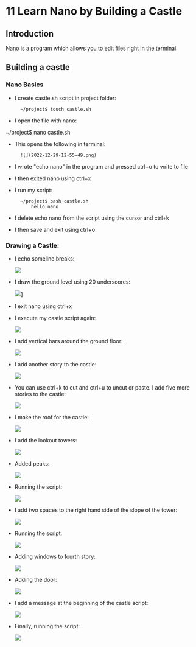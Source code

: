 # 11 Learn Nano by Building a Castle

## Introduction

Nano is a program which allows you to edit files right in the terminal.

## Building a castle

### Nano Basics

- I create castle.sh script in project folder:

        ~/project$ touch castle.sh

- I open the file with nano:

~/project$ nano castle.sh

- This opens the following in terminal:

        ![](2022-12-29-12-55-49.png)

- I wrote "echo nano" in the program and pressed ctrl+o to write to file

- I then exited nano using ctrl+x

- I run my script:

        ~/project$ bash castle.sh
            hello nano

- I delete echo nano from the script using the cursor and ctrl+k

- I then save and exit using ctrl+o

### Drawing a Castle:

- I echo someline breaks:

    ![](/03%20-%20Relational%20Database/11%20-%20Learn%20Nano%20by%20Building%20a%20Castle/screenshots/2022-12-29-13-01-02.png)

- I draw the ground level using 20 underscores:

    ![](/03%20-%20Relational%20Database/11%20-%20Learn%20Nano%20by%20Building%20a%20Castle/screenshots/2022-12-29-13-01-58.png)]

- I exit nano using ctrl+x

- I execute my castle script again:

    ![](/03%20-%20Relational%20Database/11%20-%20Learn%20Nano%20by%20Building%20a%20Castle/screenshots/2022-12-29-13-03-13.png)

- I add vertical bars around the ground floor:

    ![](/03%20-%20Relational%20Database/11%20-%20Learn%20Nano%20by%20Building%20a%20Castle/screenshots/2022-12-29-13-04-11.png)

- I add another story to the castle:

    ![](/03%20-%20Relational%20Database/11%20-%20Learn%20Nano%20by%20Building%20a%20Castle/screenshots/2022-12-29-13-04-57.png)

- You can use ctrl+k to cut and ctrl+u to uncut or paste. I add five more stories to the castle:

    ![](/03%20-%20Relational%20Database/11%20-%20Learn%20Nano%20by%20Building%20a%20Castle/screenshots/2022-12-29-13-06-37.png)

- I make the roof for the castle:

    ![](/03%20-%20Relational%20Database/11%20-%20Learn%20Nano%20by%20Building%20a%20Castle/screenshots/2022-12-29-13-13-24.png)

- I add the lookout towers:

    ![](/03%20-%20Relational%20Database/11%20-%20Learn%20Nano%20by%20Building%20a%20Castle/screenshots/2022-12-29-13-15-28.png)

- Added peaks:

    ![](/03%20-%20Relational%20Database/11%20-%20Learn%20Nano%20by%20Building%20a%20Castle/screenshots/2022-12-29-13-16-07.png)

- Running the script:

    ![](/03%20-%20Relational%20Database/11%20-%20Learn%20Nano%20by%20Building%20a%20Castle/screenshots/2022-12-29-13-16-47.png)

- I add two spaces to the right hand side of the slope of the tower:

    ![](/03%20-%20Relational%20Database/11%20-%20Learn%20Nano%20by%20Building%20a%20Castle/screenshots/2022-12-29-13-19-58.png)

- Running the script:

    ![](/03%20-%20Relational%20Database/11%20-%20Learn%20Nano%20by%20Building%20a%20Castle/screenshots/2022-12-29-13-20-37.png)

- Adding windows to fourth story:

    ![](/03%20-%20Relational%20Database/11%20-%20Learn%20Nano%20by%20Building%20a%20Castle/screenshots/2022-12-29-13-22-53.png)

- Adding the door:

    ![](/03%20-%20Relational%20Database/11%20-%20Learn%20Nano%20by%20Building%20a%20Castle/screenshots/2022-12-29-13-24-14.png)

- I add a message at the beginning of the castle script:

    ![](/03%20-%20Relational%20Database/11%20-%20Learn%20Nano%20by%20Building%20a%20Castle/screenshots/2022-12-29-13-25-58.png)

- Finally, running the script:

    ![](/03%20-%20Relational%20Database/11%20-%20Learn%20Nano%20by%20Building%20a%20Castle/screenshots/2022-12-29-13-26-32.png)